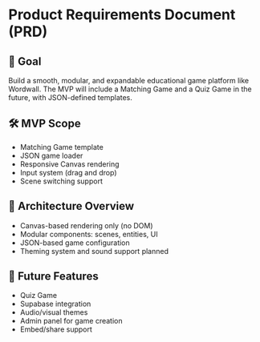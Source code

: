 # Product Requirements Document (PRD)

## 🎯 Goal

Build a smooth, modular, and expandable educational game platform like Wordwall.
The MVP will include a Matching Game and a Quiz Game in the future, with JSON-defined templates.

## 🛠️ MVP Scope

- Matching Game template
- JSON game loader
- Responsive Canvas rendering
- Input system (drag and drop)
- Scene switching support

## 🧱 Architecture Overview

- Canvas-based rendering only (no DOM)
- Modular components: scenes, entities, UI
- JSON-based game configuration
- Theming system and sound support planned

## 🧪 Future Features

- Quiz Game
- Supabase integration
- Audio/visual themes
- Admin panel for game creation
- Embed/share support
